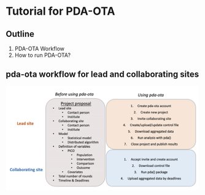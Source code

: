 Tutorial for PDA-OTA
==============================================


## Outline

1. PDA-OTA Workflow
2. How to run PDA-OTA?


## pda-ota workflow for lead and collaborating sites
![](pipeline.png)





